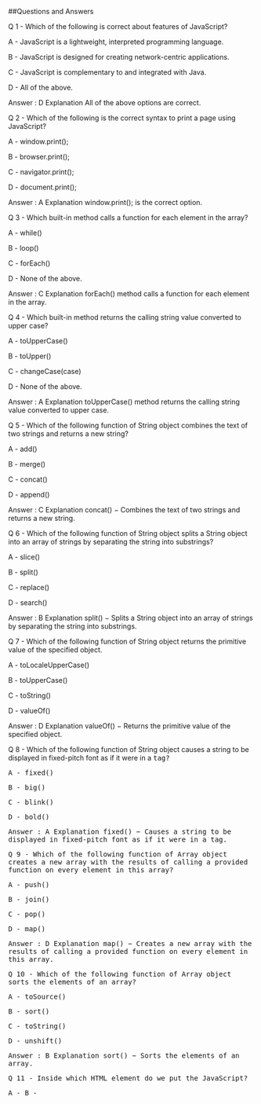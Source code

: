 ##Questions and Answers

Q 1 - Which of the following is correct about features of JavaScript?

A - JavaScript is a lightweight, interpreted programming language.

B - JavaScript is designed for creating network-centric applications.

C - JavaScript is complementary to and integrated with Java.

D - All of the above.

Answer : D
Explanation
All of the above options are correct.

Q 2 - Which of the following is the correct syntax to print a page using JavaScript?

A - window.print();

B - browser.print();

C - navigator.print();

D - document.print();

Answer : A
Explanation
window.print(); is the correct option.

Q 3 - Which built-in method calls a function for each element in the array?

A - while()

B - loop()

C - forEach()

D - None of the above.

Answer : C
Explanation
forEach() method calls a function for each element in the array.

Q 4 - Which built-in method returns the calling string value converted to upper case?

A - toUpperCase()

B - toUpper()

C - changeCase(case)

D - None of the above.

Answer : A
Explanation
toUpperCase() method returns the calling string value converted to upper case.

Q 5 - Which of the following function of String object combines the text of two strings and returns a new string?

A - add()

B - merge()

C - concat()

D - append()

Answer : C
Explanation
concat() − Combines the text of two strings and returns a new string.

Q 6 - Which of the following function of String object splits a String object into an array of strings by separating the string into substrings?

A - slice()

B - split()

C - replace()

D - search()

Answer : B
Explanation
split() − Splits a String object into an array of strings by separating the string into substrings.

Q 7 - Which of the following function of String object returns the primitive value of the specified object.

A - toLocaleUpperCase()

B - toUpperCase()

C - toString()

D - valueOf()

Answer : D
Explanation
valueOf() − Returns the primitive value of the specified object.

Q 8 - Which of the following function of String object causes a string to be displayed in fixed-pitch font as if it were in a <tt> tag?

A - fixed()

B - big()

C - blink()

D - bold()

Answer : A
Explanation
fixed() − Causes a string to be displayed in fixed-pitch font as if it were in a <tt> tag.

Q 9 - Which of the following function of Array object creates a new array with the results of calling a provided function on every element in this array?

A - push()

B - join()

C - pop()

D - map()

Answer : D
Explanation
map() − Creates a new array with the results of calling a provided function on every element in this array.

Q 10 - Which of the following function of Array object sorts the elements of an array?

A - toSource()

B - sort()

C - toString()

D - unshift()

Answer : B
Explanation
sort() − Sorts the elements of an array.



Q 11 - Inside which HTML element do we put the JavaScript?

 A - <javascript>
 B - <script>    
 C - <scripting>
 D - <js>

 Answer : B


Q 12 - What is the correct JavaScript syntax to change the content of the HTML element below?

<p id="demo">This is a demonstration.</p>

 A - document.getElement("p").innerHTML = "Hello World!";

 B - document.getElementById("demo").innerHTML = "Hello World!";

 C - document.getElementByName("p").innerHTML = "Hello World!";

 D - #demo.innerHTML = "Hello World!";

 Answer : B

Q 13 - What is the correct syntax for referring to an external script called "xxx.js"?

 A - <script name="xxx.js">

 B - <script src="xxx.js">

 C - <script href="xxx.js">

 Answer : B

Q 14 - The external JavaScript file must contain the <script> tag.

 A - False

 B - True

 Answer : A

Q 15 - How do you write "Hello World" in an alert box?

 A - msg("Hello World");

 B - alertBox("Hello World");

 C - alert("Hello World");

 D - msgBox("Hello World");

 Answer : C

Q 16 - How do you create a function in JavaScript?

 A - function = myFunction()

 B - function myFunction()

 C - function:myFunction()

 Answer : B

 Q 17 - How do you call a function named "myFunction"?

 A - call myFunction()

 B - myFunction()

 C - call function myFunction()

 Answer : B

Q 18 - How to write an IF statement in JavaScript?

 A - if i = 5

 B - if i == 5 then

 C - if i = 5 then

 D - if (i == 5)

 Answer : D

Q 19 - How to write an IF statement for executing some code if "i" is NOT equal to 5?

 A - if i =! 5 then

 B - if i <> 5

 C - if (i != 5)

 D - if (i <> 5)

 Answer : C

Q 20 - How does a WHILE loop start?

 A - while (i <= 10; i++)

 B - while (i <= 10)

 C - while i = 1 to 10

 Answer : B
